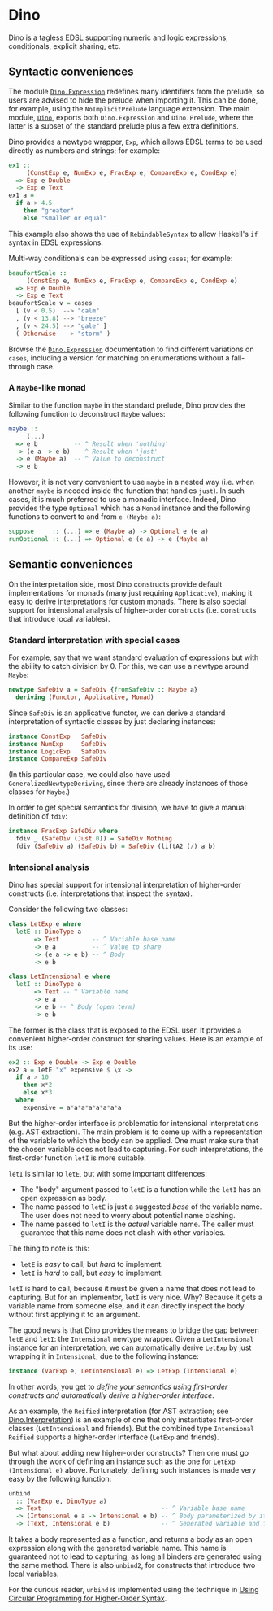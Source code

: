 # Dino

Dino is a [tagless EDSL](http://okmij.org/ftp/tagless-final) supporting numeric and logic expressions, conditionals, explicit sharing, etc.



Syntactic conveniences
--------------------------------------------------------------------------------

The module [`Dino.Expression`](https://github.com/emilaxelsson/dino/blob/master/src/Dino/Expression.hs) redefines many identifiers from the prelude, so users are advised to hide the prelude when importing it. This can be done, for example, using the `NoImplicitPrelude` language extension. The main module, [`Dino`](https://github.com/emilaxelsson/dino/blob/master/src/Dino.hs), exports both `Dino.Expression` and `Dino.Prelude`, where the latter is a subset of the standard prelude plus a few extra definitions.

Dino provides a newtype wrapper, `Exp`, which allows EDSL terms to be used directly as numbers and strings; for example:

```haskell
ex1 ::
     (ConstExp e, NumExp e, FracExp e, CompareExp e, CondExp e)
  => Exp e Double
  -> Exp e Text
ex1 a =
  if a > 4.5
    then "greater"
    else "smaller or equal"
```

This example also shows the use of `RebindableSyntax` to allow Haskell's `if` syntax in EDSL expressions.

Multi-way conditionals can be expressed using `cases`; for example:

```haskell
beaufortScale ::
     (ConstExp e, NumExp e, FracExp e, CompareExp e, CondExp e)
  => Exp e Double
  -> Exp e Text
beaufortScale v = cases
  [ (v < 0.5)  --> "calm"
  , (v < 13.8) --> "breeze"
  , (v < 24.5) --> "gale" ]
  ( Otherwise  --> "storm" )
```

Browse the [`Dino.Expression`](https://github.com/emilaxelsson/dino/blob/master/src/Dino/Expression.hs) documentation to find different variations on `cases`, including a version for matching on enumerations without a fall-through case.

### A `Maybe`-like monad

Similar to the function `maybe` in the standard prelude, Dino provides the following function to deconstruct `Maybe` values:

```haskell
maybe ::
     (...)
  => e b          -- ^ Result when 'nothing'
  -> (e a -> e b) -- ^ Result when 'just'
  -> e (Maybe a)  -- ^ Value to deconstruct
  -> e b
```

However, it is not very convenient to use `maybe` in a nested way (i.e. when another `maybe` is needed inside the function that handles `just`). In such cases, it is much preferred to use a monadic interface. Indeed, Dino provides the type `Optional` which has a `Monad` instance and the following functions to convert to and from `e (Maybe a)`:

```haskell
suppose     :: (...) => e (Maybe a) -> Optional e (e a)
runOptional :: (...) => Optional e (e a) -> e (Maybe a)
```



Semantic conveniences
--------------------------------------------------------------------------------

On the interpretation side, most Dino constructs provide default implementations for monads (many just requiring `Applicative`), making it easy to derive interpretations for custom monads. There is also special support for intensional analysis of higher-order constructs (i.e. constructs that introduce local variables).

### Standard interpretation with special cases

For example, say that we want standard evaluation of expressions but with the ability to catch division by 0. For this, we can use a newtype around `Maybe`:

```haskell
newtype SafeDiv a = SafeDiv {fromSafeDiv :: Maybe a}
  deriving (Functor, Applicative, Monad)
```

Since `SafeDiv` is an applicative functor, we can derive a standard interpretation of syntactic classes by just declaring instances:

```haskell
instance ConstExp   SafeDiv
instance NumExp     SafeDiv
instance LogicExp   SafeDiv
instance CompareExp SafeDiv
```

(In this particular case, we could also have used `GeneralizedNewtypeDeriving`, since there are already instances of those classes for `Maybe`.)

In order to get special semantics for division, we have to give a manual definition of `fdiv`:

```haskell
instance FracExp SafeDiv where
  fdiv _ (SafeDiv (Just 0)) = SafeDiv Nothing
  fdiv (SafeDiv a) (SafeDiv b) = SafeDiv (liftA2 (/) a b)
```

### Intensional analysis

Dino has special support for intensional interpretation of higher-order constructs (i.e. interpretations that inspect the syntax).

Consider the following two classes:

```haskell
class LetExp e where
  letE :: DinoType a
       => Text         -- ^ Variable base name
       -> e a          -- ^ Value to share
       -> (e a -> e b) -- ^ Body
       -> e b

class LetIntensional e where
  letI :: DinoType a
       => Text -- ^ Variable name
       -> e a
       -> e b -- ^ Body (open term)
       -> e b
```

The former is the class that is exposed to the EDSL user. It provides a convenient higher-order construct for sharing values. Here is an example of its use:

```haskell
ex2 :: Exp e Double -> Exp e Double
ex2 a = letE "x" expensive $ \x ->
  if a > 10
    then x*2
    else x*3
  where
    expensive = a*a*a*a*a*a*a*a
```

But the higher-order interface is problematic for intensional interpretations (e.g. AST extraction). The main problem is to come up with a representation of the variable to which the body can be applied. One must make sure that the chosen variable does not lead to capturing. For such interpretations, the first-order function `letI` is more suitable.

`letI` is similar to `letE`, but with some important differences:

  * The "body" argument passed to `letE` is a function while the `letI` has an open expression as body.
  * The name passed to `letE` is just a suggested *base* of the variable name. The user does not need to worry about potential name clashing.
  * The name passed to `letI` is the *actual* variable name. The caller must guarantee that this name does not clash with other variables.

The thing to note is this:

  * `letE` is *easy* to call, but *hard* to implement.
  * `letI` is *hard* to call, but *easy* to implement.

`letI` is hard to call, because it must be given a name that does not lead to capturing. But for an implementor, `letI` is very nice. Why? Because it gets a variable name from someone else, and it can directly inspect the body without first applying it to an argument.

The good news is that Dino provides the means to bridge the gap between `letE` and `letI`: the `Intensional` newtype wrapper. Given a `LetIntensional` instance for an interpretation, we can automatically derive `LetExp` by just wrapping it in `Intensional`, due to the following instance:

```haskell
instance (VarExp e, LetIntensional e) => LetExp (Intensional e)
```

In other words, you get to *define your semantics using first-order constructs and automatically derive a higher-order interface*.

As an example, the `Reified` interpretation (for AST extraction; see [Dino.Interpretation](https://github.com/emilaxelsson/dino/blob/master/src/Dino/Expression.hs)) is an example of one that only instantiates first-order classes (`LetIntensional` and friends). But the combined type `Intensional Reified` supports a higher-order interface (`LetExp` and friends).

But what about adding new higher-order constructs? Then one must go through the work of defining an instance such as the one for `LetExp (Intensional e)` above. Fortunately, defining such instances is made very easy by the following function:

```haskell
unbind
  :: (VarExp e, DinoType a)
  => Text                                 -- ^ Variable base name
  -> (Intensional e a -> Intensional e b) -- ^ Body parameterized by its free variable
  -> (Text, Intensional e b)              -- ^ Generated variable and function body
```

It takes a body represented as a function, and returns a body as an open expression along with the generated variable name. This name is guaranteed not to lead to capturing, as long all binders are generated using the same method. There is also `unbind2`, for constructs that introduce two local variables.

For the curious reader, `unbind` is implemented using the technique in [Using Circular Programming for Higher-Order Syntax](https://emilaxelsson.github.io/documents/axelsson2013using.pdf).
